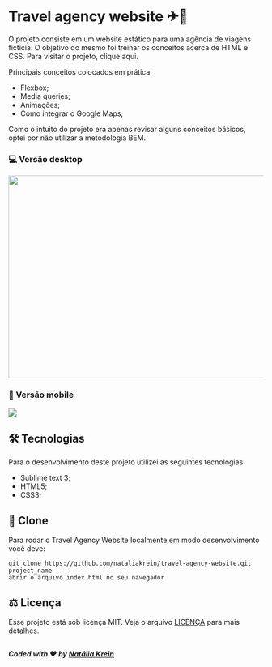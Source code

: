 # Travel agency website ✈💙
O projeto consiste em um website estático para uma agência de viagens fictícia. O objetivo do mesmo foi treinar os conceitos acerca de HTML e CSS.
Para visitar o projeto, clique aqui.

Principais conceitos colocados em prática:
<ul>
  <li>Flexbox;</li>
  <li>Media queries;</li>
  <li>Animações;</li>
  <li>Como integrar o Google Maps;</li>
</ul> 
Como o intuito do projeto era apenas revisar alguns conceitos básicos, optei por não utilizar a metodologia BEM.

### 💻 Versão desktop
<img src="https://j.gifs.com/5QqzzR.gif" width="850" height="400">

### 📱 Versão mobile
<img src="https://j.gifs.com/MwYVA3.gif">

## 🛠 Tecnologias
Para o desenvolvimento deste projeto utilizei as seguintes tecnologias:
<ul>
  <li>Sublime text 3;</li>
  <li>HTML5;</li>
  <li>CSS3;</li>
</ul>

## 💾 Clone
Para rodar o Travel Agency Website localmente em modo desenvolvimento você deve:
```
git clone https://github.com/nataliakrein/travel-agency-website.git project_name
abrir o arquivo index.html no seu navegador
```
## ⚖ Licença
Esse projeto está sob licença MIT. Veja o arquivo <a href="https://github.com/nataliakrein/travel-agency-website/blob/main/LICENSE">LICENÇA</a> para mais detalhes.
## 
##### Coded with ❤ by <a href="https://github.com/nataliakrein/">Natália Krein</a>
